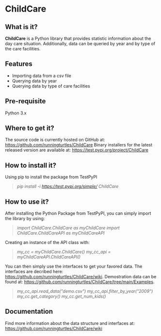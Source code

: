 # ChildCare
## What is it?

**ChildCare** is a Python library that provides statistic information about the day care situation. Additionally, data can be queried by year and by type of the care facilities.

## Features

- Importing data from a csv file
- Querying data by year
- Querying data by type of care facilities

## Pre-requisite
Python 3.x

## Where to get it?

The source code is currently hosted on GitHub at: https://github.com/runningturtles/ChildCare
Binary installers for the latest released version are available at: https://test.pypi.org/project/ChildCare

## How to install it?

Using pip to install the package from TestPyPI 
> *pip install -i https://test.pypi.org/simple/ ChildCare*

## How to use it?

After installing the Python Package from TestPyPI, you can simply import the library by using:
> *import ChildCare.ChildCare as myChildCare
import ChildCare.ChildCareAPI as myChildCareAPI*  

Creating an instance of the API class with:
> *my_cc = myChildCare.ChildCare()
my_cc_api = myChildCareAPI.ChildCareAPI()*

You can then simply use the interfaces to get your favored data. The interfaces are decribed here: https://github.com/runningturtles/ChildCare/wiki. Demostration data can be found at: https://github.com/runningturtles/ChildCare/tree/main/Examples.
> *my_cc_api.read_data("demo.csv")
my_cc_api.filter_by_year("2009")
my_cc.get_category()
my_cc.get_num_kids()*

## Documentation
Find more information about the data structure and interfaces at:
https://github.com/runningturtles/ChildCare/wiki